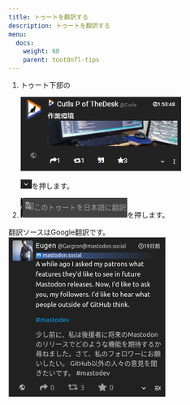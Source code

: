 ```yaml
---
title: トゥートを翻訳する
description: トゥートを翻訳する
menu:
  docs:
    weight: 60
    parent: tootOnTl-tips
---
```


1. トゥート下部の  

   ![toottl14](https://raw.githubusercontent.com/cutls/TheDeskDocs/master/media/toottl14.png)  

   ![toottl15](https://raw.githubusercontent.com/cutls/TheDeskDocs/master/media/toottl15.png)を押します。

2. ![toottl30](https://raw.githubusercontent.com/cutls/TheDeskDocs/master/media/toottl30.png)を押します。

翻訳ソースはGoogle翻訳です。  
![toottl22](https://raw.githubusercontent.com/cutls/TheDeskDocs/master/media/toottl22.png)

